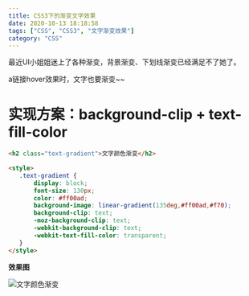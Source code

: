 ```yaml
---
title: CSS3下的渐变文字效果
date: 2020-10-13 18:18:58
tags: ["CSS", "CSS3", "文字渐变效果"]
category: "CSS"
---
```


最近UI小姐姐迷上了各种渐变，背景渐变、下划线渐变已经满足不了她了。

a链接hover效果时，文字也要渐变~~

# 实现方案：background-clip + text-fill-color

```html
<h2 class="text-gradient">文字颜色渐变</h2>

<style>
   .text-gradient {  
       display: block;
       font-size: 130px;
       color: #ff00ad;
       background-image: linear-gradient(135deg,#ff00ad,#f70);
       background-clip: text;
       -moz-background-clip: text;
       -webkit-background-clip: text;
       -webkit-text-fill-color: transparent;
   }  
</style>
```

**效果图**

![文字颜色渐变](./text-gradient.png)
